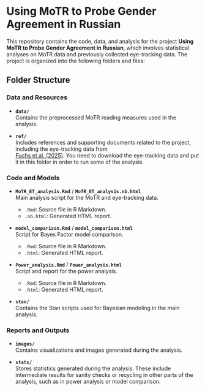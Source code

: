 # Using MoTR to Probe Gender Agreement in Russian

This repository contains the code, data, and analysis for the project **Using MoTR to Probe Gender Agreement in Russian**, which involves statistical analyses on MoTR data and previously collected eye-tracking data. The project is organized into the following folders and files:

## Folder Structure

### Data and Resources

- **`data/`**  
  Contains the preprocessed MoTR reading measures used in the analysis.

- **`ref/`**  
  Includes references and supporting documents related to the project, including the eye-tracking data from   
  [Fuchs et al. (2025)](https://www.glossa-journal.org/article/id/11173/). You need to download the eye-tracking data and put it in this folder in order to run some of the analysis.

### Code and Models

- **`MoTR_ET_analysis.Rmd`** / **`MoTR_ET_analysis.nb.html`**  
  Main analysis script for the MoTR and eye-tracking data.  
  - `.Rmd`: Source file in R Markdown.  
  - `.nb.html`: Generated HTML report.

- **`model_comparison.Rmd`** / **`model_comparison.html`**  
  Script for Bayes Factor model comparison.  
  - `.Rmd`: Source file in R Markdown.  
  - `.html`: Generated HTML report.

- **`Power_analysis.Rmd`** / **`Power_analysis.html`**  
  Script and report for the power analysis.  
  - `.Rmd`: Source file in R Markdown.  
  - `.html`: Generated HTML report.

- **`stan/`**  
  Contains the Stan scripts used for Bayesian modeling in the main analysis.

### Reports and Outputs

- **`images/`**  
  Contains visualizations and images generated during the analysis.

- **`stats/`**  
  Stores statistics generated during the analysis. These include intermediate results for sanity checks or recycling in other parts of the analysis, such as in power analysis or model comparison.

